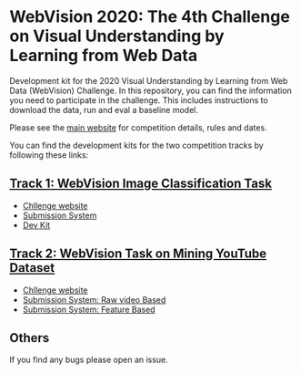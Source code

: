 # WebVision 2020: The 4th Challenge on Visual Understanding by Learning from Web Data

Development kit for the 2020 Visual Understanding by Learning from Web Data (WebVision) Challenge. In this repository, you can find the information you need to participate in the challenge. This includes instructions to download the data, run and eval a baseline model. 

Please see the [main website](https://www.vision.ee.ethz.ch/webvision/challenge.html) for competition details, rules and dates.

You can find the development kits for the two competition tracks by following these links:
## [Track 1: WebVision Image Classification Task](./classification)
+ [Chllenge website](https://www.vision.ee.ethz.ch/webvision/challenge.html)
+ [Submission System](https://competitions.codalab.org/competitions/23162)
+ [Dev Kit](./classification)
## [Track 2: WebVision Task on Mining YouTube Dataset](./videolearning)
+ [Chllenge website](https://hildekuehne.github.io/projects/Webvision_CVPR2020/index.html)
+ [Submission System: Raw video Based](https://competitions.codalab.org/competitions/)
+ [Submission System: Feature Based](./videolearning)

## Others
If you find any bugs please open an issue.
